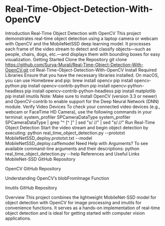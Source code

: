 # Real-Time-Object-Detection-With-OpenCV
Introduction
Real-Time Object Detection with OpenCV
This project demonstrates real-time object detection using a laptop camera or webcam with OpenCV and the MobileNetSSD deep learning model. It processes each frame of the video stream to detect and classify objects—such as people, chairs, dogs, etc.—and displays them with bounding boxes for easy visualization.
Getting Started
Clone the Repository
git clone https://github.com/Surya-Murali/Real-Time-Object-Detection-With-OpenCV.git
cd Real-Time-Object-Detection-With-OpenCV
Install Required Libraries
Ensure that you have the necessary libraries installed. On macOS, you can use Homebrew and pip:
brew install opencv
pip install opencv-python
pip install opencv-contrib-python
pip install opencv-python-headless
pip install opencv-contrib-python-headless
pip install matplotlib
pip install imutils
Note: Make sure to install OpenCV (version 3.3 or newer) and OpenCV-contrib to enable support for the Deep Neural Network (DNN) module.
Verify Video Devices
To check your connected video devices (e.g., webcam or FaceTime HD Camera), use the following commands in your terminal:
system_profiler SPCameraDataType
system_profiler SPCameraDataType | grep "^    [^ ]" | sed "s/    //" | sed "s/://"
Run Real-Time Object Detection
Start the video stream and begin object detection by executing:
python real_time_object_detection.py --prototxt MobileNetSSD_deploy.prototxt.txt --model MobileNetSSD_deploy.caffemodel
Need Help with Arguments?
To see available command-line arguments and their descriptions:
python real_time_object_detection.py --help
References and Useful Links
MobileNet-SSD GitHub Repository

OpenCV GitHub Repository

Understanding OpenCV’s blobFromImage Function

Imutils GitHub Repository

Overview
This project combines the lightweight MobileNet-SSD model for object detection with OpenCV for image processing and imutils for convenience functions. It serves as a hands-on implementation of real-time object detection and is ideal for getting started with computer vision applications.





